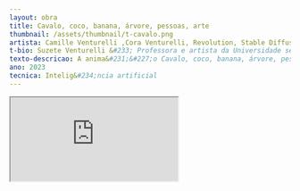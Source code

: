 ```yaml
---
layout: obra
title: Cavalo, coco, banana, árvore, pessoas, arte
thumbnail: /assets/thumbnail/t-cavalo.png
artista: Camille Venturelli ,Cora Venturelli, Revolution, Stable Diffusion e Suzete Venturelli
t-bio: Suzete Venturelli &#233; Professora e artista da Universidade se Bras&#237;lia e Anhembi Morumbi - Camille Venturelli &#233; Mestre em Artes Visuais pela Universidade De Brasilia. - Cora Venturelli &#233;&#58;estudante da Escola Classe 405 Norte.
texto-descricao: A anima&#231;&#227;o Cavalo, coco, banana, árvore, pessoas, arte &#233; um Projeto de IA ARTE, cujo roteiro foi elaborado a partir de uma história real, de um sonho de vida onde o protagonista &#233; um cavalo chamado Revolution, que cuida de crian&#231;as e pessoas com Transtorno do Espectro Autista &#40;TEA&#41;, no projeto social Movimento Equoterapia. Revolution tem 21 anos e está com a sua m&#227;e humana há 18 anos. Juntos trabalharam em vários lugares de atividades equestre e de Equoterapia, at&#233; que no ano de 2022, conseguiram ir morar juntos num rancho. Revolution vive em Bras&#237;lia, no Lago Oeste, com a sua irm&#227; Cora e a sua m&#227;e Camille. Ele &#233; o mais velho. A avó Suzete sempre visita o rancho, onde tudo acontece, pois mora em S&#227;o Paulo.  No ambiente onde moram, nasce a po&#233;tica da anima&#231;&#227;o, que traduz a paix&#227;o e o respeito pelas pessoas e pela natureza, juntamente com o desejo de divulgar os benef&#237;cios que os cavalos promovem para as pessoas, numa perspectiva de conscientiza&#231;&#227;o e valoriza&#231;&#227;o da coexist&#234;ncia entre animais, vegetais, humanos e máquinas sencientes. Apresentar e expor esta história de amor por meio da anima&#231;&#227;o, elaborada em conjunto com uma intelig&#234;ncia artificial, corrobora com a ideia de que por meio da arte pode&#45;se contar histórias de dedica&#231;&#227;o ao próximo, pelas esp&#233;cies companheiras, como citado por Donna Haraway. No Manifesto das Esp&#233;cies Companheiras, a autora, discorre sobre a implos&#227;o da natureza e da cultura na vida conjunta de animais e pessoas, que est&#227;o ligados em “alteridade significativa”. A anima&#231;&#227;o foi elaborada com Stable Diffusion que &#233; um modelo para Intelig&#234;ncia Artificial, código aberto, treinado para colaborativamente traduzir uma história escrita textualmente, como a contada aqui, em imagens em movimento. As palavras&#45;chave cavalo, coco, banana, árvores, pessoas, arte, foram as utilizadas. Nesta obra, al&#233;m do texto e palavras&#45;chave, a partir de banco de dados público e fotografias pessoais do Revolution, Cora, Camille, coco, banana e natureza foi poss&#237;vel criar um trabalho singular, onde o espectador se sente cavalgando. Stable Diffusion &#233; um modelo de aprendizado profundo &#40;deep learning&#41; de texto para imagem lan&#231;ado em 2022. Ele &#233; usado principalmente para gerar imagens detalhadas condicionadas a descri&#231;&#245;es de texto, embora tamb&#233;m possa ser aplicado a outras tarefas, como inpainting, outpainting, e gera&#231;&#227;o de imagem para&#45;imagem. O modelo foi elaborado por CompVis, Stability AI e LAION.
ano: 2023
tecnica: Intelig&#234;ncia artificial
---
```


<div class="embed-responsive embed-responsive-16by9">
    <iframe class="embed-responsive-item" src="http://medialab.unb.br/images/videos/cavalo-banana-coco-natureza2.mov"></iframe>
</div>